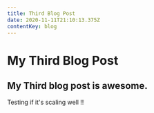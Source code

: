 ```yaml
---
title: Third Blog Post
date: 2020-11-11T21:10:13.375Z
contentKey: blog
---
```

# My Third Blog Post

## My Third blog post is awesome.

Testing if it's scaling well !!
